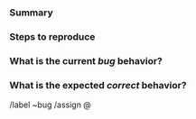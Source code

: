 <!---
Please read this!

Before opening a new issue, make sure to search for keywords in the issues
filtered by the "bug" label:

- issues?label_name%5B%5D=bug

and verify the issue you're about to submit isn't a duplicate.
--->

### Summary

<!--- Summarize the bug encountered concisely --->

### Steps to reproduce

<!--- How one can reproduce the issue - this is very important --->

### What is the current *bug* behavior?

<!--- What actually happens --->

### What is the expected *correct* behavior?

<!--- What you should see instead --->


<!--- Choose the proper labels for this issue --->
/label ~bug
/assign @


